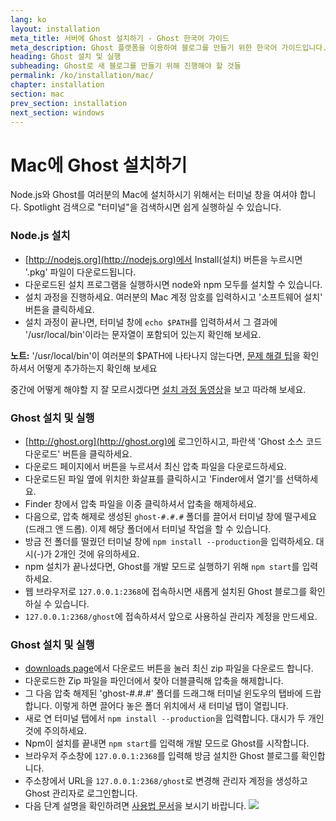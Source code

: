 ```yaml
---
lang: ko
layout: installation
meta_title: 서버에 Ghost 설치하기 - Ghost 한국어 가이드
meta_description: Ghost 플랫폼을 이용하여 블로그를 만들기 위한 한국어 가이드입니다.
heading: Ghost 설치 및 실행
subheading: Ghost로 새 블로그를 만들기 위해 진행해야 할 것들
permalink: /ko/installation/mac/
chapter: installation
section: mac
prev_section: installation
next_section: windows
---
```


# Mac에 Ghost 설치하기 <a id="install-mac"></a>

Node.js와 Ghost를 여러분의 Mac에 설치하시기 위해서는 터미널 창을 여셔야 합니다. Spotlight 검색으로 "터미널"을 검색하시면 쉽게 실행하실 수 있습니다.

### Node.js 설치

*   [http://nodejs.org](http://nodejs.org)에서 Install(설치) 버튼을 누르시면 '.pkg' 파일이 다운로드됩니다.
*   다운로드된 설치 프로그램을 실행하시면 node와 npm 모두를 설치할 수 있습니다.
*   설치 과정을 진행하세요. 여러분의 Mac 계정 암호를 입력하시고 '소프트웨어 설치' 버튼을 클릭하세요.
*   설치 과정이 끝나면, 터미널 창에 `echo $PATH`를 입력하셔서 그 결과에 '/usr/local/bin'이라는 문자열이 포함되어 있는지 확인해 보세요.

<p class="note"><strong>노트:</strong> '/usr/local/bin'이 여러분의 $PATH에 나타나지 않는다면, <a href="{% if page.lang %}/{{ page.lang }}{% endif %}/installation/troubleshooting#export-path">문제 해결 팁</a>을 확인하셔서 어떻게 추가하는지 확인해 보세요</p>

중간에 어떻게 해야할 지 잘 모르시겠다면 [설치 과정 동영상](https://s3-eu-west-1.amazonaws.com/ghost-website-cdn/install-node-mac.gif "Mac에 Node.js 설치")을 보고 따라해 보세요.

### Ghost 설치 및 실행

*   [http://ghost.org](http://ghost.org)에 로그인하시고, 파란색 'Ghost 소스 코드 다운로드' 버튼을 클릭하세요.
*   다운로드 페이지에서 버튼을 누르셔서 최신 압축 파일을 다운로드하세요.
*   다운로드된 파일 옆에 위치한 화살표를 클릭하시고 'Finder에서 열기'를 선택하세요.
*   Finder 창에서 압축 파일을 이중 클릭하셔서 압축을 해제하세요.
*   다음으로, 압축 해제로 생성된 `ghost-#.#.#` 폴더를 끌어서 터미널 창에 떨구세요(드래그 앤 드롭). 이제 해당 폴더에서 터미널 작업을 할 수 있습니다.
*   방금 전 폴더를 떨궜던 터미널 창에 `npm install --production`을 입력하세요. <span class="note">대시(-)가 2개인 것에 유의하세요.</span>
*   npm 설치가 끝나셨다면, Ghost를 개발 모드로 실행하기 위해 `npm start`를 입력하세요.
*   웹 브라우저로 <code class="path">127.0.0.1:2368</code>에 접속하시면 새롭게 설치된 Ghost 블로그를 확인하실 수 있습니다.
*   <code class="path">127.0.0.1:2368/ghost</code>에 접속하셔서 앞으로 사용하실 관리자 계정을 만드세요.

### Ghost 설치 및 실행
*   [downloads page](https://ghost.org/download/)에서 다운로드 버튼을 눌러 최신 zip 파일을 다운로드 합니다.
*   다운로드한 Zip 파일을 파인더에서 찾아 더블클릭해 압축을 해제합니다.
*   그 다음 압축 해제된 'ghost-#.#.#' 폴더를 드래그해 터미널 윈도우의 탭바에 드랍합니다. 이렇게 하면 끌어다 놓은 폴더 위치에서 새 터미널 탭이 열립니다.
*   새로 연 터미널 탭에서 `npm install --production`을 입력합니다. <span class="note">대시가 두 개인 것에 주의하세요.</span>
*   Npm이 설치를 끝내면 `npm start`를 입력해 개발 모드로 Ghost를 시작합니다.
*   브라우저 주소창에 <code class="path">127.0.0.1:2368</code>를 입력해 방금 설치한 Ghost 블로그를 확인합니다.
*   주소창에서 URL을 <code class="path">127.0.0.1:2368/ghost</code>로 변경해 관리자 계정을 생성하고 Ghost 관리자로 로그인합니다.
*   다음 단계 설명을 확인하려면 [사용법 문서](/usage)을 보시기 바랍니다.
![](https://s3-eu-west-1.amazonaws.com/ghost-website-cdn/install-ghost-mac.gif)
